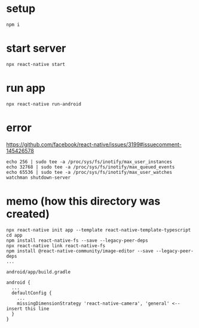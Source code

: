 # setup
```
npm i
```

# start server
```
npx react-native start
```

# run app
```
npx react-native run-android
```

# error
https://github.com/facebook/react-native/issues/3199#issuecomment-145426578
```
echo 256 | sudo tee -a /proc/sys/fs/inotify/max_user_instances
echo 32768 | sudo tee -a /proc/sys/fs/inotify/max_queued_events
echo 65536 | sudo tee -a /proc/sys/fs/inotify/max_user_watches
watchman shutdown-server
```

# memo (how this directory was created)
```
npx react-native init app --template react-native-template-typescript
cd app
npm install react-native-fs --save --legacy-peer-deps
npx react-native link react-native-fs
npm install @react-native-community/image-editor --save --legacy-peer-deps
...
```

`android/app/build.gradle`
```
android {
  ...
  defaultConfig {
    ...
    missingDimensionStrategy 'react-native-camera', 'general' <-- insert this line
  }
}
```
